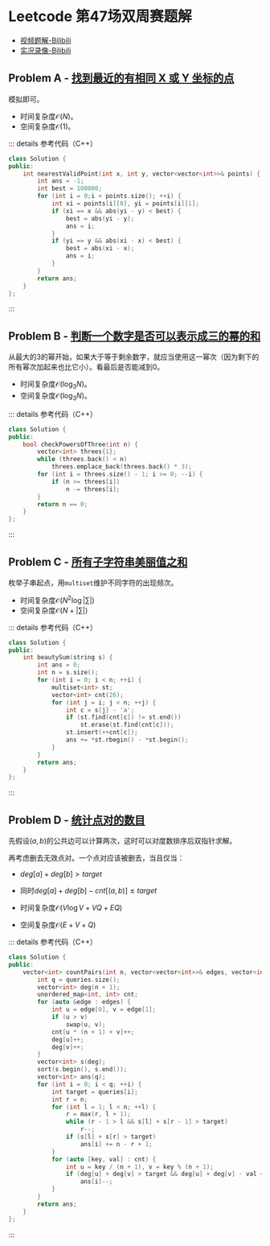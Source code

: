 # Leetcode 第47场双周赛题解

- [视频题解-Bilibili](https://www.bilibili.com/video/BV12p4y1H72G/)
- [实况录像-Bilibili](https://www.bilibili.com/video/BV1CV411v7Tt/)

## Problem A - [找到最近的有相同 X 或 Y 坐标的点](https://leetcode-cn.com/problems/find-nearest-point-that-has-the-same-x-or-y-coordinate/)

模拟即可。

- 时间复杂度$\mathcal{O}(N)$。
- 空间复杂度$\mathcal{O}(1)$。

::: details 参考代码（C++）

```cpp
class Solution {
public:
    int nearestValidPoint(int x, int y, vector<vector<int>>& points) {
        int ans = -1;
        int best = 100000;
        for (int i = 0;i < points.size(); ++i) {
            int xi = points[i][0], yi = points[i][1];
            if (xi == x && abs(yi - y) < best) {
                best = abs(yi - y);
                ans = i;
            }
            if (yi == y && abs(xi - x) < best) {
                best = abs(xi - x);
                ans = i;
            }
        }
        return ans;
    }
};
```

:::

## Problem B - [判断一个数字是否可以表示成三的幂的和](https://leetcode-cn.com/problems/check-if-number-is-a-sum-of-powers-of-three/)

从最大的3的幂开始，如果大于等于剩余数字，就应当使用这一幂次（因为剩下的所有幂次加起来也比它小）。看最后是否能减到0。

- 时间复杂度$\mathcal{O}(\log_3N)$。
- 空间复杂度$\mathcal{O}(\log_3N)$。

::: details 参考代码（C++）

```cpp
class Solution {
public:
    bool checkPowersOfThree(int n) {
        vector<int> threes{1};
        while (threes.back() < n)
            threes.emplace_back(threes.back() * 3);
        for (int i = threes.size() - 1; i >= 0; --i) {
            if (n >= threes[i])
                n -= threes[i];
        }
        return n == 0;
    }
};
```

:::

## Problem C - [所有子字符串美丽值之和](https://leetcode-cn.com/problems/sum-of-beauty-of-all-substrings/)

枚举子串起点，用`multiset`维护不同字符的出现频次。

- 时间复杂度$\mathcal{O}(N^2\log |\sum|)$
- 空间复杂度$\mathcal{O}(N+|\sum|)$

::: details 参考代码（C++）

```cpp
class Solution {
public:
    int beautySum(string s) {
        int ans = 0;
        int n = s.size();
        for (int i = 0; i < n; ++i) {
            multiset<int> st;
            vector<int> cnt(26);
            for (int j = i; j < n; ++j) {
                int c = s[j] - 'a';
                if (st.find(cnt[c]) != st.end())
                    st.erase(st.find(cnt[c]));
                st.insert(++cnt[c]);
                ans += *st.rbegin() - *st.begin();
            }
        }
        return ans;
    }
};
```

:::

## Problem D - [统计点对的数目](https://leetcode-cn.com/problems/count-pairs-of-nodes/)

先假设$(a,b)$的公共边可以计算两次，这时可以对度数排序后双指针求解。

再考虑删去无效点对。一个点对应该被删去，当且仅当：

- $deg[a]+deg[b]>target$
- 同时$deg[a]+deg[b]-cnt[(a,b)]\leq target$

- 时间复杂度$\mathcal{O}(V\log V+VQ+EQ)$
- 空间复杂度$\mathcal{O}(E+V+Q)$

::: details 参考代码（C++）

```cpp
class Solution {
public:
    vector<int> countPairs(int n, vector<vector<int>>& edges, vector<int>& queries) {
        int q = queries.size();
        vector<int> deg(n + 1);
        unordered_map<int, int> cnt;
        for (auto &edge : edges) {
            int u = edge[0], v = edge[1];
            if (u > v)
                swap(u, v);
            cnt[u * (n + 1) + v]++;
            deg[u]++;
            deg[v]++;
        }
        vector<int> s(deg);
        sort(s.begin(), s.end());
        vector<int> ans(q);
        for (int i = 0; i < q; ++i) {
            int target = queries[i];
            int r = n;
            for (int l = 1; l < n; ++l) {
                r = max(r, l + 1);
                while (r - 1 > l && s[l] + s[r - 1] > target)
                    r--;
                if (s[l] + s[r] > target)
                    ans[i] += n - r + 1;
            }
            for (auto [key, val] : cnt) {
                int u = key / (n + 1), v = key % (n + 1);
                if (deg[u] + deg[v] > target && deg[u] + deg[v] - val <= target)
                    ans[i]--;
            }
        }
        return ans;
    }
};
```

:::

<Utterances />
